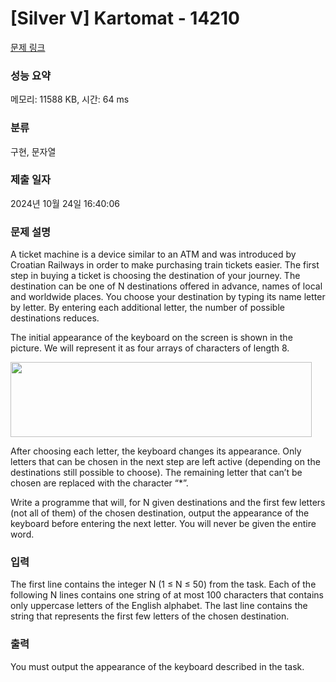 # [Silver V] Kartomat - 14210 

[문제 링크](https://www.acmicpc.net/problem/14210) 

### 성능 요약

메모리: 11588 KB, 시간: 64 ms

### 분류

구현, 문자열

### 제출 일자

2024년 10월 24일 16:40:06

### 문제 설명

<p>A ticket machine is a device similar to an ATM and was introduced by Croatian Railways in order to make purchasing train tickets easier. The first step in buying a ticket is choosing the destination​ of your journey. The destination can be one of N destinations offered in advance, names of local and worldwide places. You choose your destination by typing its name letter by letter. By entering each additional letter, the number of possible destinations reduces.</p>

<p>The initial appearance of the keyboard on the screen is shown in the picture. We will represent it as four arrays of characters of length 8. </p>

<p><img alt="" src="https://onlinejudgeimages.s3.amazonaws.com/problem/14210/%EC%8A%A4%ED%81%AC%EB%A6%B0%EC%83%B7%202016-12-30%20%EC%98%A4%ED%9B%84%204.14.39.png" style="height:120px; width:482px"></p>

<p>After choosing each letter, the keyboard changes its appearance. Only letters that can be chosen in the next step are left active (depending on the destinations still possible to choose). The remaining letter that can’t be chosen are replaced with the character “*”.</p>

<p>Write a programme that will, for N given destinations and the first few letters (not all of them) of the chosen destination, output the appearance of the keyboard before entering the next letter. You will never be given the entire word. </p>

### 입력 

 <p>The first line contains the integer N (1 ≤ N ≤ 50) from the task. Each of the following N lines contains one string of at most 100 characters that contains only uppercase letters of the English alphabet. The last line contains the string that represents the first few letters of the chosen destination. </p>

### 출력 

 <p>You must output the appearance of the keyboard described in the task. </p>

